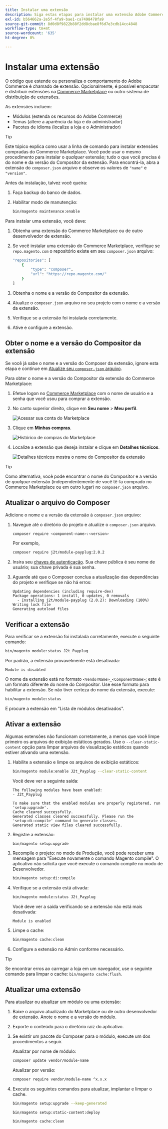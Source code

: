 ```yaml
---
title: Instalar uma extensão
description: Siga estas etapas para instalar uma extensão Adobe Commerce ou Magento Open Source.
exl-id: b564662a-2e5f-4fa9-bae1-ca7498478fa9
source-git-commit: 8d0d8f9822b88f2dd8cbae8f6d7e3cdb14cc4848
workflow-type: tm+mt
source-wordcount: '635'
ht-degree: 0%

---
```


# Instalar uma extensão

O código que estende ou personaliza o comportamento do Adobe Commerce é chamado de extensão. Opcionalmente, é possível empacotar e distribuir extensões na [Commerce Marketplace](https://marketplace.magento.com) ou outro sistema de distribuição de extensões.

As extensões incluem:

- Módulos (estenda os recursos do Adobe Commerce)
- Temas (altere a aparência da loja e do administrador)
- Pacotes de idioma (localize a loja e o Administrador)

>[!TIP]
>
>Este tópico explica como usar a linha de comando para instalar extensões compradas do Commerce Marketplace. Você pode usar o mesmo procedimento para instalar o _qualquer_ extensão; tudo o que você precisa é do nome e da versão do Compositor da extensão. Para encontrá-la, abra a extensão do `composer.json` arquivo e observe os valores de `"name"` e `"version"`.

Antes da instalação, talvez você queira:

1. Faça backup do banco de dados.
1. Habilitar modo de manutenção:

   ```bash
   bin/magento maintenance:enable
   ```

Para instalar uma extensão, você deve:

1. Obtenha uma extensão do Commerce Marketplace ou de outro desenvolvedor de extensão.
1. Se você instalar uma extensão do Commerce Marketplace, verifique se `repo.magento.com` o repositório existe em seu `composer.json` arquivo:

   ```bash
   "repositories": [
       {
           "type": "composer",
           "url": "https://repo.magento.com/"
       }
   ]
   ```

1. Obtenha o nome e a versão do Compositor da extensão.
1. Atualize o `composer.json` arquivo no seu projeto com o nome e a versão da extensão.
1. Verifique se a extensão foi instalada corretamente.
1. Ative e configure a extensão.

## Obter o nome e a versão do Compositor da extensão

Se você já sabe o nome e a versão do Composer da extensão, ignore esta etapa e continue em [Atualize seu `composer.json` arquivo](#update-your-composer-file).

Para obter o nome e a versão do Compositor da extensão do Commerce Marketplace:

1. Efetue logon no [Commerce Marketplace](https://marketplace.magento.com) com o nome de usuário e a senha que você usou para comprar a extensão.

1. No canto superior direito, clique em **Seu nome** > **Meu perfil**.

   ![Acessar sua conta do Marketplace](../../assets/installation/marketplace-my-profile.png)

1. Clique em **Minhas compras**.

   ![Histórico de compras do Marketplace](../../assets/installation//marketplace-my-purchases.png)

1. Localize a extensão que deseja instalar e clique em **Detalhes técnicos**.

   ![Detalhes técnicos mostra o nome do Compositor da extensão](../../assets/installation/marketplace-extension-technical-details.png)

>[!TIP]
>
>Como alternativa, você pode encontrar o nome do Compositor e a versão de _qualquer_ extensão (independentemente de você tê-la comprado no Commerce Marketplace ou em outro lugar) no `composer.json` arquivo.

## Atualizar o arquivo do Composer

Adicione o nome e a versão da extensão à `composer.json` arquivo:

1. Navegue até o diretório do projeto e atualize o `composer.json` arquivo.

   ```bash
   composer require <component-name>:<version>
   ```

   Por exemplo,

   ```bash
   composer require j2t/module-payplug:2.0.2
   ```

1. Insira seu [chaves de autenticação](../prerequisites/authentication-keys.md). Sua chave pública é seu nome de usuário; sua chave privada é sua senha.

1. Aguarde até que o Composer conclua a atualização das dependências do projeto e verifique se não há erros:

   ```terminal
   Updating dependencies (including require-dev)
   Package operations: 1 install, 0 updates, 0 removals
     - Installing j2t/module-payplug (2.0.2): Downloading (100%)
   Writing lock file
   Generating autoload files
   ```

## Verificar a extensão

Para verificar se a extensão foi instalada corretamente, execute o seguinte comando:

```bash
bin/magento module:status J2t_Payplug
```

Por padrão, a extensão provavelmente está desativada:

```terminal
Module is disabled
```

O nome da extensão está no formato `<VendorName>_<ComponentName>`; este é um formato diferente do nome do Compositor. Use esse formato para habilitar a extensão. Se não tiver certeza do nome da extensão, execute:

```bash
bin/magento module:status
```

E procure a extensão em &quot;Lista de módulos desativados&quot;.

## Ativar a extensão

Algumas extensões não funcionam corretamente, a menos que você limpe primeiro os arquivos de exibição estáticos gerados. Use o `--clear-static-content` opção para limpar arquivos de visualização estáticos quando estiver ativando uma extensão.

1. Habilite a extensão e limpe os arquivos de exibição estáticos:

   ```bash
   bin/magento module:enable J2t_Payplug --clear-static-content
   ```

   Você deve ver a seguinte saída:

   ```terminal
   The following modules have been enabled:
   - J2t_Payplug
   
   To make sure that the enabled modules are properly registered, run 'setup:upgrade'.
   Cache cleared successfully.
   Generated classes cleared successfully. Please run the 'setup:di:compile' command to generate classes.
   Generated static view files cleared successfully.
   ```

1. Registre a extensão:

   ```bash
   bin/magento setup:upgrade
   ```

1. Recompile o projeto: no modo de Produção, você pode receber uma mensagem para &quot;Execute novamente o comando Magento compile&quot;. O aplicativo não solicita que você execute o comando compile no modo de Desenvolvedor.

   ```bash
   bin/magento setup:di:compile
   ```

1. Verifique se a extensão está ativada:

   ```bash
   bin/magento module:status J2t_Payplug
   ```

   Você deve ver a saída verificando se a extensão não está mais desativada:

   ```terminal
   Module is enabled
   ```

1. Limpe o cache:

   ```bash
   bin/magento cache:clean
   ```

1. Configure a extensão no Admin conforme necessário.

>[!TIP]
>
>Se encontrar erros ao carregar a loja em um navegador, use o seguinte comando para limpar o cache: `bin/magento cache:flush`.

## Atualizar uma extensão

Para atualizar ou atualizar um módulo ou uma extensão:

1. Baixe o arquivo atualizado do Marketplace ou de outro desenvolvedor de extensão. Anote o nome e a versão do módulo.

1. Exporte o conteúdo para o diretório raiz do aplicativo.

1. Se existir um pacote do Composer para o módulo, execute um dos procedimentos a seguir.

   Atualizar por nome de módulo:

   ```bash
   composer update vendor/module-name
   ```

   Atualizar por versão:

   ```bash
   composer require vendor/module-name ^x.x.x
   ```

1. Execute os seguintes comandos para atualizar, implantar e limpar o cache.

   ```bash
   bin/magento setup:upgrade --keep-generated
   ```

   ```bash
   bin/magento setup:static-content:deploy
   ```

   ```bash
   bin/magento cache:clean
   ```

